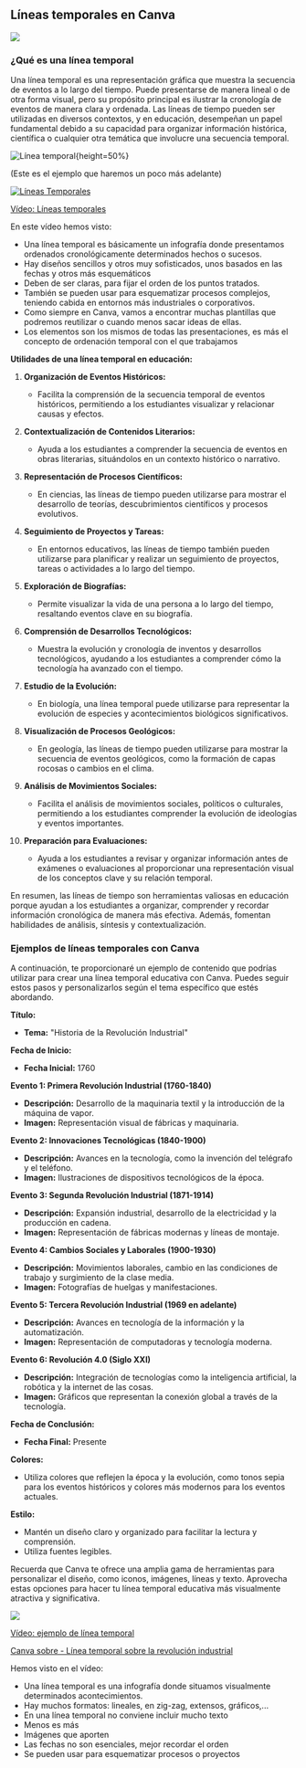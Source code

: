 ## Líneas temporales en Canva

![](https://raw.githubusercontent.com/javacasm/Iniciacion-Herramientas-Digitales-Aula/main/images/icono-linea-temporal.png)

### ¿Qué es una línea temporal

Una línea temporal es una representación gráfica que muestra la secuencia de eventos a lo largo del tiempo. Puede presentarse de manera lineal o de otra forma visual, pero su propósito principal es ilustrar la cronología de eventos de manera clara y ordenada. Las líneas de tiempo pueden ser utilizadas en diversos contextos, y en educación, desempeñan un papel fundamental debido a su capacidad para organizar información histórica, científica o cualquier otra temática que involucre una secuencia temporal.

![Línea temporal](https://raw.githubusercontent.com/javacasm/Iniciacion-Herramientas-Digitales-Aula/main/images/ejemplo-linea-temporal.png){height=50%}

(Este es el ejemplo que haremos un poco más adelante)


[![Líneas Temporales](https://github.com/javacasm/Iniciacion-Herramientas-Digitales-Aula/blob/main/images/Lineas-temporales.png?raw=true)](https://drive.google.com/file/d/1I6Zwnw0C7yEWJkRc0lPr-LQExc61l82i/view?usp=sharing)

[Vídeo: Líneas temporales](https://drive.google.com/file/d/1I6Zwnw0C7yEWJkRc0lPr-LQExc61l82i/view?usp=sharing)

En este vídeo hemos visto:

* Una línea temporal es básicamente un infografía donde presentamos ordenados cronológicamente determinados hechos o sucesos.
* Hay diseños sencillos y otros muy sofisticados, unos basados en las fechas y otros más esquemáticos
* Deben de ser claras, para fijar el orden de los puntos tratados.
* También se pueden usar para esquematizar procesos complejos, teniendo cabida en entornos más industriales o corporativos.
* Como siempre en Canva, vamos a encontrar muchas plantillas que podremos reutilizar o cuando menos sacar ideas de ellas.
* Los elementos son los mismos de todas las presentaciones, es más el concepto de ordenación temporal con el que trabajamos


**Utilidades de una línea temporal en educación:**

1. **Organización de Eventos Históricos:**
   - Facilita la comprensión de la secuencia temporal de eventos históricos, permitiendo a los estudiantes visualizar y relacionar causas y efectos.

2. **Contextualización de Contenidos Literarios:**
   - Ayuda a los estudiantes a comprender la secuencia de eventos en obras literarias, situándolos en un contexto histórico o narrativo.

3. **Representación de Procesos Científicos:**
   - En ciencias, las líneas de tiempo pueden utilizarse para mostrar el desarrollo de teorías, descubrimientos científicos y procesos evolutivos.

4. **Seguimiento de Proyectos y Tareas:**
   - En entornos educativos, las líneas de tiempo también pueden utilizarse para planificar y realizar un seguimiento de proyectos, tareas o actividades a lo largo del tiempo.

5. **Exploración de Biografías:**
   - Permite visualizar la vida de una persona a lo largo del tiempo, resaltando eventos clave en su biografía.

6. **Comprensión de Desarrollos Tecnológicos:**
   - Muestra la evolución y cronología de inventos y desarrollos tecnológicos, ayudando a los estudiantes a comprender cómo la tecnología ha avanzado con el tiempo.

7. **Estudio de la Evolución:**
   - En biología, una línea temporal puede utilizarse para representar la evolución de especies y acontecimientos biológicos significativos.

8. **Visualización de Procesos Geológicos:**
   - En geología, las líneas de tiempo pueden utilizarse para mostrar la secuencia de eventos geológicos, como la formación de capas rocosas o cambios en el clima.

9. **Análisis de Movimientos Sociales:**
   - Facilita el análisis de movimientos sociales, políticos o culturales, permitiendo a los estudiantes comprender la evolución de ideologías y eventos importantes.

10. **Preparación para Evaluaciones:**
    - Ayuda a los estudiantes a revisar y organizar información antes de exámenes o evaluaciones al proporcionar una representación visual de los conceptos clave y su relación temporal.

En resumen, las líneas de tiempo son herramientas valiosas en educación porque ayudan a los estudiantes a organizar, comprender y recordar información cronológica de manera más efectiva. Además, fomentan habilidades de análisis, síntesis y contextualización.




### Ejemplos de líneas temporales con Canva

A continuación, te proporcionaré un ejemplo de contenido que podrías utilizar para crear una línea temporal educativa con Canva. Puedes seguir estos pasos y personalizarlos según el tema específico que estés abordando.

**Título:**
- **Tema:** "Historia de la Revolución Industrial"

**Fecha de Inicio:**
- **Fecha Inicial:** 1760

**Evento 1: Primera Revolución Industrial (1760-1840)**
- **Descripción:** Desarrollo de la maquinaria textil y la introducción de la máquina de vapor.
- **Imagen:** Representación visual de fábricas y maquinaria.

**Evento 2: Innovaciones Tecnológicas (1840-1900)**
- **Descripción:** Avances en la tecnología, como la invención del telégrafo y el teléfono.
- **Imagen:** Ilustraciones de dispositivos tecnológicos de la época.

**Evento 3: Segunda Revolución Industrial (1871-1914)**
- **Descripción:** Expansión industrial, desarrollo de la electricidad y la producción en cadena.
- **Imagen:** Representación de fábricas modernas y líneas de montaje.

**Evento 4: Cambios Sociales y Laborales (1900-1930)**
- **Descripción:** Movimientos laborales, cambio en las condiciones de trabajo y surgimiento de la clase media.
- **Imagen:** Fotografías de huelgas y manifestaciones.

**Evento 5: Tercera Revolución Industrial (1969 en adelante)**
- **Descripción:** Avances en tecnología de la información y la automatización.
- **Imagen:** Representación de computadoras y tecnología moderna.

**Evento 6: Revolución 4.0 (Siglo XXI)**
- **Descripción:** Integración de tecnologías como la inteligencia artificial, la robótica y la internet de las cosas.
- **Imagen:** Gráficos que representan la conexión global a través de la tecnología.

**Fecha de Conclusión:**
- **Fecha Final:** Presente

**Colores:**
- Utiliza colores que reflejen la época y la evolución, como tonos sepia para los eventos históricos y colores más modernos para los eventos actuales.

**Estilo:**
- Mantén un diseño claro y organizado para facilitar la lectura y comprensión.
- Utiliza fuentes legibles.

Recuerda que Canva te ofrece una amplia gama de herramientas para personalizar el diseño, como iconos, imágenes, líneas y texto. Aprovecha estas opciones para hacer tu línea temporal educativa más visualmente atractiva y significativa.


[![](https://github.com/javacasm/Iniciacion-Herramientas-Digitales-Aula/blob/main/images/Linea-temporal-ejemplo.png?raw=true)](https://drive.google.com/file/d/1hBdPce4lpPVsrPNrUiQD9gwMPJNzMIK4/view?usp=sharing)

[Vídeo: ejemplo de línea temporal](https://drive.google.com/file/d/1hBdPce4lpPVsrPNrUiQD9gwMPJNzMIK4/view?usp=sharing)

[Canva sobre - Línea temporal sobre la revolución industrial](https://www.canva.com/design/DAF6Kciu2U8/wsMjVlWekDKcqPjEDAbfYg/view?utm_content=DAF6Kciu2U8&utm_campaign=designshare&utm_medium=link&utm_source=editor)

Hemos visto en el vídeo:

* Una línea temporal es una infografía donde situamos visualmente determinados acontecimientos.
* Hay muchos formatos: lineales, en zig-zag, extensos, gráficos,...
* En una línea temporal no conviene incluir mucho texto
* Menos es más
* Imágenes que aporten
* Las fechas no son esenciales, mejor recordar el orden
* Se pueden usar para esquematizar procesos o proyectos


